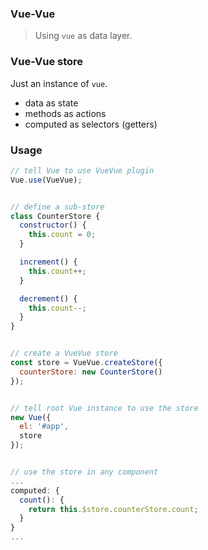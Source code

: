 ### Vue-Vue
> Using `vue` as data layer.


### Vue-Vue store
Just an instance of `vue`.

- data as state
- methods as actions
- computed as selectors (getters)


### Usage

```js
// tell Vue to use VueVue plugin
Vue.use(VueVue);


// define a sub-store
class CounterStore {
  constructor() {
    this.count = 0;
  }

  increment() {
    this.count++;
  }

  decrement() {
    this.count--;
  }
}


// create a VueVue store
const store = VueVue.createStore({
  counterStore: new CounterStore()
});


// tell root Vue instance to use the store
new Vue({
  el: '#app',
  store
});


// use the store in any component
...
computed: {
  count(): {
    return this.$store.counterStore.count;
  }
}
...
```
